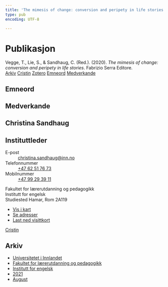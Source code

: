 ```yaml
---
title: 'The mimesis of change: conversion and peripety in life stories'
type: pub
encoding: UTF-8

---
```

<h1>Publikasjon</h1>
<article id="csl-bib-container-CMSW97VR" class="csl-bib-container">
  <div class="csl-bib-body"> <div class="csl-entry">Vegge, T., Lie, S., &#38; Sandhaug, C. (Red.). (2020). <i>The mimesis of change: conversion and peripety in life stories</i>. Fabrizio Serra Editore.</div> </div>
  <div class="csl-bib-buttons">
    <a href="#taxonomy-article-CMSW97VR" alt="archive" class="csl-bib-button">Arkiv</a>
    <a href="https://app.cristin.no/results/show.jsf?id=1929244" alt="Cristin" class="csl-bib-button">Cristin</a>
    <a href="http://zotero.org/groups/5881554/items/CMSW97VR" alt="Zotero" class="csl-bib-button">Zotero</a>
    <a href="#keywords-article-CMSW97VR" alt="keywords" class="csl-bib-button">Emneord</a>
    <a href="#contributors-article-CMSW97VR" alt="contributors" class="csl-bib-button">Medverkande</a>
  </div>
  <div id="csl-bib-meta-container-CMSW97VR"></div>
</article>
<div id="csl-bib-meta-CMSW97VR" class="csl-bib-meta">
  <article id="keywords-article-CMSW97VR" class="keywords-article">
    <h1>Emneord</h1>
    
  </article>
  <article id="contributors-article-CMSW97VR" class="contributors-article">
    <h1>Medverkande</h1>
    <div class="personas"> <div class="vrtx-hinn-person-card"> <div class="photo"> <i class="lar la-user-circle missing-person"></i> </div> <div class="info"> <hgroup><h1>Christina Sandhaug</h1> <h2>Instituttleder</h2> </hgroup><dl> <dt>E-post</dt> <dd> <a href="mailto:christina.sandhaug@inn.no">christina.sandhaug@inn.no</a> </dd> <dt>Telefonnummer</dt> <dd><a href="tel:+4762517673"> +47 62 51 76 73 </a></dd> <dt>Mobilnummer</dt> <dd><a href="tel:+4799293911"> +47 99 29 39 11 </a></dd> </dl> <p> Fakultet for lærerutdanning og pedagogikk<br> Institutt for engelsk<br> Studiested Hamar, Rom 2A119 </p> <ul class="vrtx-hinn-links"> <li><a href="https://www.google.com/maps?q=60.79636,11.07506">Vis i kart</a></li> <li><a href="https://www.inn.no/finn-en-ansatt/christina-sandhaug.html#vrtx-hinn-addresses">Se adresser</a></li> <li><a href="https://www.inn.no/finn-en-ansatt/christina-sandhaug.html?vrtx=vcf">Last ned visittkort</a></li> </ul> </div> </div> <a href="https://app.cristin.no/persons/show.jsf?id=18745" alt="Cristin URL" class="personas-cristin">Cristin</a> </div>
  </article>
  <article id="taxonomy-article-CMSW97VR" class="taxonomy-article">
    <h1>Arkiv</h1>
    <ul>
      <li><a href="{{< params subfolder >}}nn/archive/?key=3DCRN523">Universitetet i Innlandet</a></li>
      <li><a href="{{< params subfolder >}}nn/archive/?key=WYNZA47F">Fakultet for lærerutdanning og pedagogikk</a></li>
      <li><a href="{{< params subfolder >}}nn/archive/?key=THSB4HN9">Institutt for engelsk</a></li>
      <li><a href="{{< params subfolder >}}nn/archive/?key=T7HNSHUG">2021</a></li>
      <li><a href="{{< params subfolder >}}nn/archive/?key=NYAYLL3G">August</a></li>
    </ul>
  </article>
</div>
